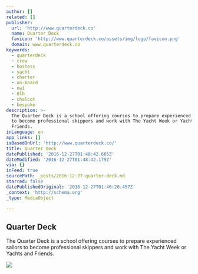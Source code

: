 ```yaml
---
author: []
related: []
publisher:
  url: 'http://www.quarterdeck.co'
  name: Quarter Deck
  favicon: 'http://www.quarterdeck.co/assets/img/logo/favicon.png'
  domain: www.quarterdeck.co
keywords:
  - quarterdeck
  - crew
  - hostess
  - yacht
  - charter
  - on-board
  - nw1
  - 8lh
  - chalcot
  - bespoke
description: >-
  The Quarter Deck is a school offering courses to prepare experienced sailors
  to become professional skippers and work with The Yacht Week or Yachts and
  Friends.
inLanguage: en
app_links: []
isBasedOnUrl: 'http://www.quarterdeck.co/'
title: Quarter Deck
datePublished: '2016-12-27T01:48:42.665Z'
dateModified: '2016-12-27T01:48:42.179Z'
via: {}
inFeed: true
sourcePath: _posts/2016-12-27-quarter-deck.md
starred: false
datePublishedOriginal: '2016-12-27T01:46:20.457Z'
_context: 'http://schema.org'
_type: MediaObject

---
```

<article style=""><h1>Quarter Deck</h1><p>The Quarter Deck is a school offering courses to prepare experienced sailors to become professional skippers and work with The Yacht Week or Yachts and Friends.</p><img src="http://www.quarterdeck.co/images/4c1257a.jpg" /></article>